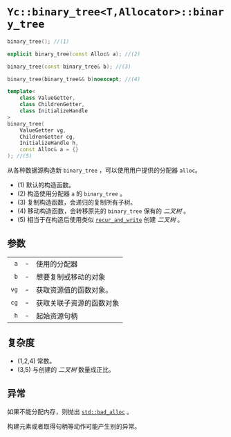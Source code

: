 # `Yc::binary_tree<T,Allocator>::binary_tree`

```C++
binary_tree(); //(1)
```

```C++
explicit binary_tree(const Alloc& a); //(2)
```

```C++
binary_tree(const binary_tree& b); //(3)
```

```C++
binary_tree(binary_tree&& b)noexcept; //(4)
```

```C++
template<
    class ValueGetter,
    class ChildrenGetter,
    class InitializeHandle
>
binary_tree(
    ValueGetter vg,
    ChildrenGetter cg,
    InitializeHandle h,
    const Alloc& a = {}
); //(5)
```

从各种数据源构造新 `binary_tree` ，可以使用用户提供的分配器 `alloc`。

- (1) 默认的构造函数。
- (2) 构造使用分配器 `a` 的 `binary_tree` 。
- (3) 复制构造函数，会递归的复制所有子树。
- (4) 移动构造函数，会转移原先的 `binary_tree` 保有的 _二叉树_ 。
- (5) 相当于在构造后使用类似 [`recur_and_write`](recur_and_write.md) 创建 _二叉树_ 。

## 参数

||||
|-:|-|:-|
|`a`|-|使用的分配器|
|`b`|-|想要复制或移动的对象|
|`vg`|-|获取资源值的函数对象。|
|`cg`|-|获取关联子资源的函数对象|
|`h`|-|起始资源句柄|

## 复杂度

- (1,2,4) 常数。
- (3,5) 与创建的 _二叉树_ 数量成正比。

## 异常

如果不能分配内存，则抛出 [`std::bad_alloc`](https://zh.cppreference.com/w/cpp/memory/new/bad_alloc) 。

构建元素或者取得句柄等动作可能产生别的异常。
